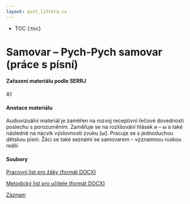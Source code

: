 ```yaml
---
layout: post_littera_cs
---
```

* TOC
{:toc}

# Samovar – Pych-Pych samovar (práce s písní)

#### Zařazení materiálu podle SERRJ

A1

#### Anotace materiálu

Audiovizuální materiál je zaměřen na rozvoj receptivní řečové dovednosti poslechu s porozuměním. Zaměřuje se na rozlišování hlásek и – ы a také následně na nácvik výslovnosti zvuku [ы]. Pracuje se s jednoduchou dětskou písní. Žáci se také seznámí se samovarem – významnou ruskou reálií.

#### Soubory

[Pracovní list pro žáky (formát DOCX)](/cs/littera/rustina/materialy/zaci/poslech/47_Pych_pych_samovar_Z_A1.docx)

[Metodický list pro učitele (formát DOCX)](/cs/littera/rustina/materialy/metodika/47_Pych_pych_samovar_metodika.docx)

[Záznam](https://www.youtube.com/embed/v-G_MKIwVUE?autoplay=1)
